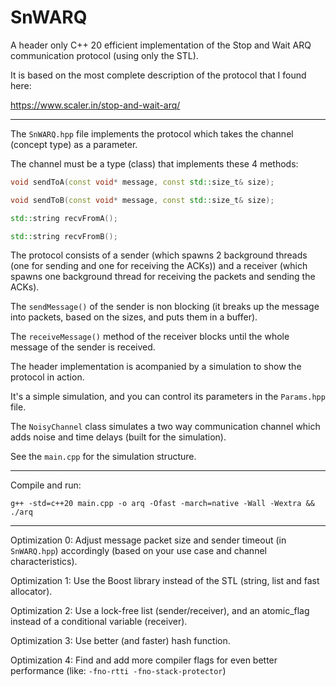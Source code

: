 # SnWARQ
A header only C++ 20 efficient implementation of the Stop and Wait ARQ communication protocol (using only the STL).

It is based on the most complete description of the protocol that I found here:

https://www.scaler.in/stop-and-wait-arq/

---------------------------------------------------------------------------------------------------------------------------------

The `SnWARQ.hpp` file implements the protocol which takes the channel (concept type) as a parameter.

The channel must be a type (class) that implements these 4 methods:
```C++
void sendToA(const void* message, const std::size_t& size);

void sendToB(const void* message, const std::size_t& size);

std::string recvFromA();

std::string recvFromB();
```
The protocol consists of a sender (which spawns 2 background threads (one for sending and one for receiving the ACKs))
and a receiver (which spawns one background thread for receiving the packets and sending the ACKs).

The `sendMessage()` of the sender is non blocking (it breaks up the message into packets, based on the sizes, and puts them in a buffer).

The `receiveMessage()` method of the receiver blocks until the whole message of the sender is received.

The header implementation is acompanied by a simulation to show the protocol in action.

It's a simple simulation, and you can control its parameters in the `Params.hpp` file.

The `NoisyChannel` class simulates a two way communication channel which adds noise and time delays (built for the simulation).

See the `main.cpp` for the simulation structure.

------------------------------------------------------------------------------------------

Compile and run: 
```
g++ -std=c++20 main.cpp -o arq -Ofast -march=native -Wall -Wextra && ./arq
```
-------------------------------------------------------------------------------------------

Optimization 0: Adjust message packet size and sender timeout (in `SnWARQ.hpp`) 
accordingly (based on your use case and channel characteristics).

Optimization 1: Use the Boost library instead of the STL (string, list and fast allocator).

Optimization 2: Use a lock-free list (sender/receiver), and an atomic_flag instead of a conditional variable (receiver).

Optimization 3: Use better (and faster) hash function.

Optimization 4: Find and add more compiler flags for even better performance (like: `-fno-rtti -fno-stack-protector`)

